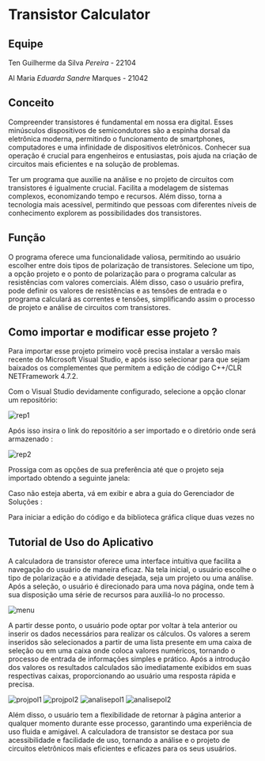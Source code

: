 # Transistor Calculator

## Equipe

Ten Guilherme da Silva *Pereira* - 22104

Al Maria *Eduarda Sandre* Marques - 21042

## Conceito

Compreender transistores é fundamental em nossa era digital. Esses minúsculos dispositivos de semicondutores são a espinha dorsal da eletrônica moderna, permitindo o funcionamento de smartphones, computadores e uma infinidade de dispositivos eletrônicos. Conhecer sua operação é crucial para engenheiros e entusiastas, pois ajuda na criação de circuitos mais eficientes e na solução de problemas.

Ter um programa que auxilie na análise e no projeto de circuitos com transistores é igualmente crucial. Facilita a modelagem de sistemas complexos, economizando tempo e recursos. Além disso, torna a tecnologia mais acessível, permitindo que pessoas com diferentes níveis de conhecimento explorem as possibilidades dos transistores.


## Função

O programa oferece uma funcionalidade valiosa, permitindo ao usuário escolher entre dois tipos de polarização de transistores. Selecione um tipo, a opção projeto e o ponto de polarização para o programa calcular as resistências com valores comerciais. Além disso, caso o usuário prefira, pode definir os valores de resistências e as tensões de entrada e o programa calculará  as correntes e tensões, simplificando assim o processo de projeto e análise de circuitos com transistores.

## Como importar e modificar esse projeto ?

Para importar esse projeto primeiro você precisa instalar a versão mais recente do Microsoft Visual Studio, e após isso  selecionar para que sejam baixados os complementes que permitem a edição de  código C++/CLR NETFramework 4.7.2. 

Com o Visual Studio devidamente configurado, selecione a opção clonar um repositório: 

![](Images/rep1.jpg "rep1")

Após isso insira o link do repositório a ser importado e o diretório onde será armazenado : 

![](Images/rep2.jpg "rep2")

Prossiga com as opções de sua preferência até que o projeto seja importado obtendo a seguinte janela:


Caso não esteja aberta, vá em exibir e abra a guia do Gerenciador de Soluções :


Para iniciar a edição do código e da biblioteca gráfica clique duas vezes no





## Tutorial de Uso do Aplicativo

A calculadora de transistor oferece uma interface intuitiva que facilita a navegação do usuário de maneira eficaz. Na tela inicial, o usuário escolhe o tipo de polarização e a atividade desejada, seja um projeto ou uma análise. Após a seleção, o usuário é direcionado para uma nova página, onde tem à sua disposição uma série de recursos para auxiliá-lo no processo.

![](Images/menu.jpg "menu")

A partir desse ponto, o usuário pode optar por voltar à tela anterior ou inserir os dados necessários para realizar os cálculos. Os valores a serem inseridos são selecionados a partir de uma lista presente em uma caixa de seleção ou em uma caixa onde coloca valores numéricos, tornando o processo de entrada de informações simples e prático. Após a introdução dos valores os resultados calculados são imediatamente exibidos em suas respectivas caixas, proporcionando ao usuário uma resposta rápida e precisa.

![](Images/projpol1.jpg "projpol1")
![](Images/projpol2.jpg "projpol2")
![](Images/analisepol1.jpg "analisepol1")
![](Images/analisepol1.jpg "analisepol2")

Além disso, o usuário tem a flexibilidade de retornar à página anterior a qualquer momento durante esse processo, garantindo uma experiência de uso fluida e amigável. A calculadora de transistor se destaca por sua acessibilidade e facilidade de uso, tornando a análise e o projeto de circuitos eletrônicos mais eficientes e eficazes para os seus usuários.
